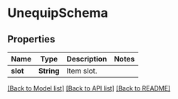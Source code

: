 # UnequipSchema

## Properties
Name | Type | Description | Notes
------------ | ------------- | ------------- | -------------
**slot** | **String** | Item slot. | 

[[Back to Model list]](../README.md#documentation-for-models) [[Back to API list]](../README.md#documentation-for-api-endpoints) [[Back to README]](../README.md)


